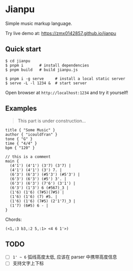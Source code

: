 # Jianpu

Simple music markup language.

Try live demo at: https://zmx0142857.github.io/jianpu

## Quick start

    $ cd jianpu
    $ pnpm i       # install dependencies
    $ pnpm build   # build jianpu.js

    $ pnpm i -g serve     # install a local static server
    $ serve -L -l 1234 &  # start server

Open browser at `http://localhost:1234` and try it yourself!

## Examples

> This part is under construction...

```text
title { "Some Music" }
author { "icouldfran" }
tone { "G" }
time { "4/4" }
bpm { "120" }

// this is a comment
main {
  (4'1') (4'1') (3'7) (3'7) |
  (4'1') (4'1') (3') 7. |
  (6'3') (6'3') (#5'3') (#5'3') |
  (6'3') (6'3') (#5') 3'. |
  (6'3') (6'3') (7'6') (3'1') |
  (6'3') (1'3') 6 (#567)_3 |
  (1'6) (1'6) (7#5)(7#5) |
  (1'6) (1'6) (7) #5. |
  (1'6) (1'6) (7#5) (2'1'7)_3 |
  (1'7) (6#5) 6 - |
}
```

Chords:
```text
(<1,:3 b3,:2 5,:1> <4 6 1'>)
```

## TODO

- [ ] `1' ~ 6` 弧线高度太低, 应该在 parser 中携带高度信息
- [ ] 支持文字上下标
